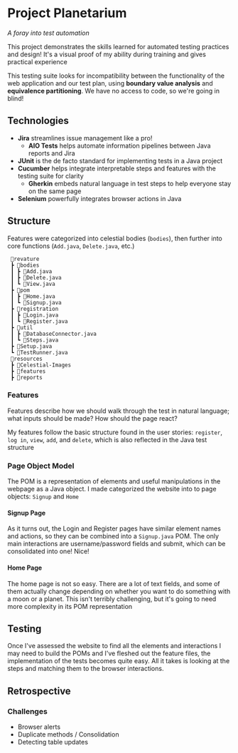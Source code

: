 # Project Planetarium

_A foray into test automation_

This project demonstrates the skills learned for automated testing practices
and design! It's a visual proof of my ability during training and gives
practical experience

This testing suite looks for incompatibility between the 
functionality of the web application and our test plan, using **boundary 
value analysis** and **equivalence partitioning**. We have no access to 
code, so we're going in blind! 

## Technologies

- **Jira** streamlines issue management like a pro!
    - **AIO Tests** helps automate information pipelines between Java 
      reports and Jira  
- **JUnit** is the de facto standard for implementing tests in a Java project
- **Cucumber** helps integrate interpretable steps and features with 
  the testing suite for clarity
  - **Gherkin** embeds natural language in test steps to help 
    everyone stay on the same page
- **Selenium** powerfully integrates browser actions in Java 

## Structure

Features were categorized into celestial bodies (`bodies`), then further
into core functions (`Add.java`, `Delete.java`, etc.)

````
 📂revature 
 ┣ 📂bodies
 ┃ ┣ 🍵Add.java
 ┃ ┣ 🍵Delete.java
 ┃ ┗ 🍵View.java
 ┣ 📂pom
 ┃ ┣ 🍵Home.java
 ┃ ┗ 🍵Signup.java
 ┣ 📂registration
 ┃ ┣ 🍵Login.java
 ┃ ┗ 🍵Register.java
 ┣ 📂util
 ┃ ┣ 🍵DatabaseConnector.java
 ┃ ┗ 🍵Steps.java
 ┣ 🍵Setup.java
 ┗ 🍵TestRunner.java
 📂resources
 ┣ 📂Celestial-Images
 ┣ 📂features
 ┣ 📂reports
````

### Features

Features describe how we should walk through the test in natural 
language; what inputs should be made? How should the page react? 

My features follow the basic structure found in the user stories:
`register`, `log in`, `view`, `add`,
and  `delete`, which is also reflected in the Java test structure

[//]: # (This information isn't visible)

### Page Object Model

The POM is a representation of elements and useful manipulations in 
the webpage as a Java object. I made categorized the website into
to page objects: `Signup` and `Home`

#### Signup Page

As it turns out, the Login and Register pages have similar element names and actions,
so they can be combined into a `Signup.java` POM. The only main interactions are 
username/password fields and submit, which can be consolidated into one! Nice!

#### Home Page

The home page is not so easy. There are a lot of text fields, and some of them
actually change depending on whether you want to do something with a moon or 
a planet. This isn't terribly challenging, but it's going to need more complexity
in its POM representation


## Testing

Once I've assessed the website to find all the elements and interactions I may need
to build the POMs and I've fleshed out the feature files, the implementation of the
tests becomes quite easy. All it takes is looking at the steps and matching them to
the browser interactions.


## Retrospective

### Challenges

- Browser alerts
- Duplicate methods / Consolidation
- Detecting table updates